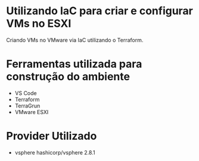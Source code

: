 # Utilizando IaC para criar e configurar VMs no ESXI
Criando VMs no VMware via IaC utilizando o Terraform.

# Ferramentas utilizada para construção do ambiente
- VS Code
- Terraform
- TerraGrun
- VMware ESXI

# Provider Utilizado
- vsphere hashicorp/vsphere 2.8.1

  
